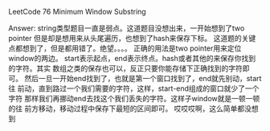 LeetCode 76 Minimum Window Substring

Answer:
    string类型题目一直是弱点。这道题目没想出来，一开始想到了two pointer
    但是却是想用来从头尾遍历，也想到了hash来保存下标。
    这道题的关键点都想到了，但是都用错了。绝望。。。。
    正确的用法是two pointer用来定位window的两边。
    start表示起点，end表示终点。hash或者其他的来保存你找到的字符。其实
    数组之类的保存也可以，反正只要你能存储下正确找到的字符即可。
    然后一旦一开始end找到了，也就是第一个窗口找到了，end就先别动，start往
    前动，直到路过一个我们需要的字符，这样，start-end组成的窗口就少了一个字符
    那样我们再挪动end去找这个我们丢失的字符。这样子window就是一顿一顿的往
    前方移动，移动过程中保存下最短的区间即可。
    哎哎哎啊，这么简单都没想到

